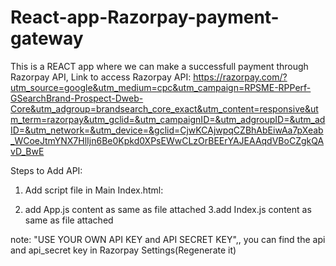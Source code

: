 # React-app-Razorpay-payment-gateway

This is a REACT app where we can make a successfull payment through Razorpay API,
Link to access Razorpay API: https://razorpay.com/?utm_source=google&utm_medium=cpc&utm_campaign=RPSME-RPPerf-GSearchBrand-Prospect-Dweb-Core&utm_adgroup=brandsearch_core_exact&utm_content=responsive&utm_term=razorpay&utm_gclid=&utm_campaignID=&utm_adgroupID=&utm_adID=&utm_network=&utm_device=&gclid=CjwKCAjwpqCZBhAbEiwAa7pXeab_WCoeJtmYNX7HlIjn6Be0Kpkd0XPsEWwCLzOrBEErYAJEAAqdVBoCZgkQAvD_BwE

Steps to Add API:
1. Add script file in Main Index.html: 
<script src="https://checkout.razorpay.com/v1/checkout.js"></script>
2. add App.js content as same as file attached
3.add Index.js content as same as file attached

note: "USE YOUR OWN API KEY and API SECRET KEY",, you can find the api and api_secret key in Razorpay Settings(Regenerate it)
